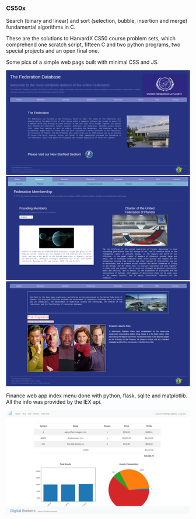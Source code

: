 ### CS50x

Search (binary and linear) and sort (selection, bubble, insertion and merge) fundamental algorithms in C.

These are the solutions to HarvardX CS50 course problem sets, which comprehend one scratch script, fifteen C and two python programs, two special projects and an open final one.

Some pics of a simple web pags built with minimal CSS and JS.

<img src="https://github.com/guidomitolo/psets_cs50/blob/master/img/home.png" width="600">
<img src="https://github.com/guidomitolo/psets_cs50/blob/master/img/planets.png " width="600">
<img src="https://github.com/guidomitolo/psets_cs50/blob/master/img/captains.png" width="600">

Finance web app index menu done with python, flask, sqlite and matplotlib. All the info was provided by the IEX api.

<img src="https://github.com/guidomitolo/psets_cs50/blob/master/img/finance_index.png" width="600">
